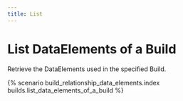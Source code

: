 ```yaml
---
title: List
---
```


# List DataElements of a Build

Retrieve the DataElements used in the specified Build.

{% scenario build_relationship_data_elements.index builds.list_data_elements_of_a_build %}
